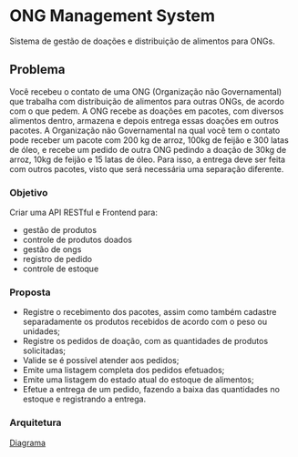 # ONG Management System
Sistema de gestão de doações e distribuição de alimentos para ONGs.

## Problema
Você recebeu o contato de uma ONG (Organização não Governamental) que trabalha com distribuição de alimentos para outras ONGs, de acordo com o que pedem. A ONG recebe as doações em pacotes, com diversos alimentos dentro, armazena e depois entrega essas doações em outros pacotes.
A Organização não Governamental na qual você tem o contato pode receber um pacote com 200 kg de arroz, 100kg de feijão e 300 latas de óleo, e recebe um pedido de outra ONG pedindo a doação de 30kg de arroz, 10kg de feijão e 15 latas de óleo. Para isso, a entrega deve ser feita com outros pacotes, visto que será necessária uma separação diferente.

### Objetivo
Criar uma API RESTful e Frontend para:
- gestão de produtos
- controle de produtos doados
- gestão de ongs
- registro de pedido
- controle de estoque

### Proposta
- Registre o recebimento dos pacotes, assim como também cadastre separadamente os produtos recebidos de acordo com o peso ou unidades;
- Registre os pedidos de doação, com as quantidades de produtos solicitadas;
- Valide se é possível atender aos pedidos;
- Emite uma listagem completa dos pedidos efetuados;
- Emite uma listagem do estado atual do estoque de alimentos;
- Efetue a entrega de um pedido, fazendo a baixa das quantidades no estoque e registrando a entrega.

### Arquitetura
[Diagrama](https://github.com/desenvolve-fullstack/g2-api-ong/docs/arquitetura)
